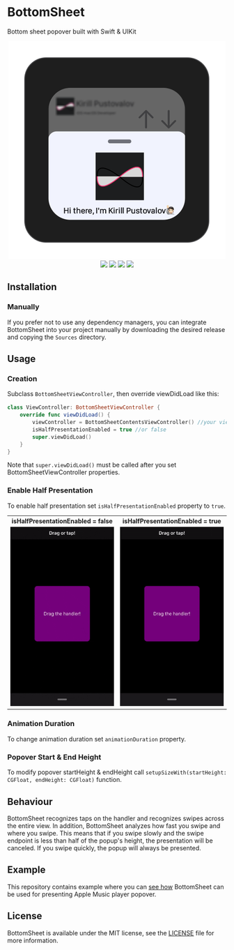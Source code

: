 # BottomSheet
Bottom sheet popover built with Swift & UIKit

<p align="center">  
    <img src = "Assets/Logo.png" />
    <img src = "https://img.shields.io/badge/platform-iOS%2011.0%2B-lightgrey" />
    <img src = "https://img.shields.io/badge/swift-5.0-orange.svg" />
    <img src = "https://img.shields.io/badge/cocoapods-✔-green.svg" />
    <img src = "https://img.shields.io/badge/license-MIT-blue.svg" />
</p>

## Installation

### Manually
If you prefer not to use any dependency managers, you can integrate BottomSheet into your project manually by downloading the desired release and copying the `Sources` directory.

## Usage

### Creation
Subclass `BottomSheetViewController`, then override viewDidLoad like this:
```swift
class ViewController: BottomSheetViewController {
    override func viewDidLoad() {
        viewController = BottomSheetContentsViewController() //your view controller
        isHalfPresentationEnabled = true //or false
        super.viewDidLoad()
    }
}
```
Note that `super.viewDidLoad()` must be called after you set BottomSheetViewController properties.

### Enable Half Presentation
To enable half presentation set `isHalfPresentationEnabled` property to `true`.
<table  align="center">
	<tr>
		<th>isHalfPresentationEnabled = false</th>
		<th>isHalfPresentationEnabled = true</th>
 	</tr>
 	<tr>
  		<td><img src = "Assets/Demo.gif" /></td>
   		<td><img src = "Assets/isHalfPresentationEnabledDemo.gif" /></td>
 	</tr>
</table>

### Animation Duration
To change animation duration set `animationDuration` property.

### Popover Start & End Height
To modify popover startHeight & endHeight call `setupSizeWith(startHeight: CGFloat, endHeight: CGFloat)` function.

## Behaviour
BottomSheet recognizes taps on the handler and recognizes swipes across the entire view.
In addition, BottomSheet analyzes how fast you swipe and where you swipe. This means that if you swipe slowly and the swipe endpoint is less than half of the popup's height, the presentation will be canceled. If you swipe quickly, the popup will always be presented.

## Example
This repository contains example where you can [see how](Example/ViewController.swift) BottomSheet can be used for presenting Apple Music player popover.

## License
BottomSheet is available under the MIT license, see the [LICENSE](LICENSE) file for more information.

